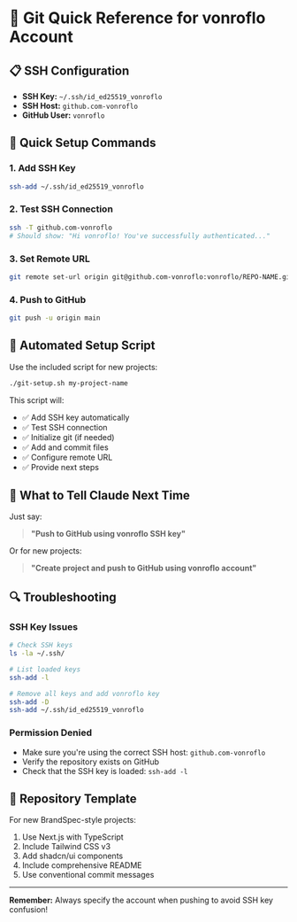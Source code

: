 # 🚀 Git Quick Reference for vonroflo Account

## 📋 SSH Configuration
- **SSH Key:** `~/.ssh/id_ed25519_vonroflo`
- **SSH Host:** `github.com-vonroflo`
- **GitHub User:** `vonroflo`

## 🔧 Quick Setup Commands

### 1. Add SSH Key
```bash
ssh-add ~/.ssh/id_ed25519_vonroflo
```

### 2. Test SSH Connection
```bash
ssh -T github.com-vonroflo
# Should show: "Hi vonroflo! You've successfully authenticated..."
```

### 3. Set Remote URL
```bash
git remote set-url origin git@github.com-vonroflo:vonroflo/REPO-NAME.git
```

### 4. Push to GitHub
```bash
git push -u origin main
```

## 🎯 Automated Setup Script

Use the included script for new projects:

```bash
./git-setup.sh my-project-name
```

This script will:
- ✅ Add SSH key automatically
- ✅ Test SSH connection
- ✅ Initialize git (if needed)
- ✅ Add and commit files
- ✅ Configure remote URL
- ✅ Provide next steps

## 📝 What to Tell Claude Next Time

Just say:
> **"Push to GitHub using vonroflo SSH key"**

Or for new projects:
> **"Create project and push to GitHub using vonroflo account"**

## 🔍 Troubleshooting

### SSH Key Issues
```bash
# Check SSH keys
ls -la ~/.ssh/

# List loaded keys
ssh-add -l

# Remove all keys and add vonroflo key
ssh-add -D
ssh-add ~/.ssh/id_ed25519_vonroflo
```

### Permission Denied
- Make sure you're using the correct SSH host: `github.com-vonroflo`
- Verify the repository exists on GitHub
- Check that the SSH key is loaded: `ssh-add -l`

## 🎨 Repository Template

For new BrandSpec-style projects:
1. Use Next.js with TypeScript
2. Include Tailwind CSS v3
3. Add shadcn/ui components
4. Include comprehensive README
5. Use conventional commit messages

---

**Remember:** Always specify the account when pushing to avoid SSH key confusion! 